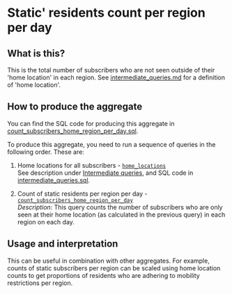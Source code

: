 # Static' residents count per region per day

## What is this?

This is the total number of subscribers who are not seen outside of their 'home location' in each region. See [intermediate_queries.md](intermediate_queries.md) for a definition of 'home location'.

## How to produce the aggregate

You can find the SQL code for producing this aggregate in [count_subscribers_home_region_per_day.sql](count_subscribers_home_region_per_day.sql).

To produce this aggregate, you need to run a sequence of queries in the following order. These are:

1. Home locations for all subscribers - [`home_locations`](intermediate_queries.sql#L5-L44)  
   See description under [Intermediate queries](intermediate_queries.md), and SQL code in [intermediate_queries.sql](intermediate_queries.sql).

2. Count of static residents per region per day - [`count_subscribers_home_region_per_day`](count_subscribers_home_region_per_day.sql#L5-L22)  
   _Description_: This query counts the number of subscribers who are only seen at their home location (as calculated in the previous query) in each region on each day.

## Usage and interpretation

This can be useful in combination with other aggregates. For example, counts of static subscribers per region can be scaled using home location counts to get proportions of residents who are adhering to mobility restrictions per region.
